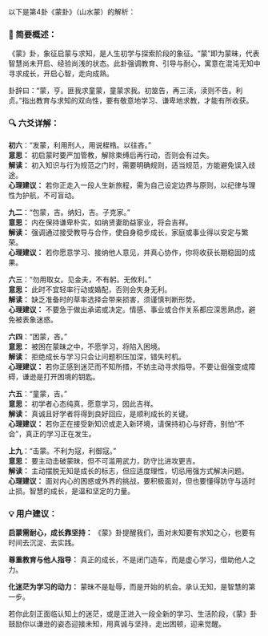 以下是第4卦《蒙卦》（山水蒙）的解析：

### 🌱 简要概述：

《蒙》卦，象征启蒙与求知，是人生初学与探索阶段的象征。“蒙”即为蒙昧，代表智慧尚未开启、经验尚浅的状态。此卦强调教育、引导与耐心，寓意在混沌无知中寻求成长，开启心智，走向成熟。

卦辞曰：“蒙，亨。匪我求童蒙，童蒙求我。初筮告，再三渎，渎则不告。利贞。”指出教育与求知的双向性，要有敬意地学习、谦卑地求教，才能有所收获。

### 🔍 六爻详解：

__初六__：“发蒙，利用刑人，用说桎梏。以往吝。”  
__意思：__ 初启蒙时要严加管教，解除束缚后再行动，否则会有过失。  
__解读：__ 初入知识与行为规范之门时，需要明确规则，适当规范，方能避免误入歧途。  
__心理建议：__ 若你正走入一段人生新旅程，需为自己设定边界与原则，以纪律与理性为护航，不可盲动。

__九二__：“包蒙，吉。纳妇，吉。子克家。”  
__意思：__ 内在保持谦卑朴实，如纳贤妻助益家业，将会吉祥。  
__解读：__ 强调通过接受教导与合作，使自身稳步成长，家庭或事业得以安定与繁荣。  
__心理建议：__ 若你愿意学习、接纳他人意见，并真心协作，你将收获长期稳固的成果。

__六三__：“勿用取女。见金夫，不有躬。无攸利。”  
__意思：__ 此时不宜轻率行动或婚配，否则会失身无利。  
__解读：__ 缺乏准备时的草率选择会带来损害，须谨慎判断形势。  
__心理建议：__ 不要急于做出承诺或决定。情感、事业或合作关系都应深思熟虑，避免被表象迷惑。

__六四__：“困蒙，吝。”  
__意思：__ 被困在蒙昧之中，不愿学习，将陷入困境。  
__解读：__ 拒绝成长与学习只会让问题积压加深，错失时机。  
__心理建议：__ 若你正感到迷茫而不知所措，不妨主动寻求指导。不要让倔强变成障碍，谦逊是打开困境的钥匙。

__六五__：“童蒙，吉。”  
__意思：__ 初学者心态纯真，愿意学习，因此吉祥。  
__解读：__ 真诚且好学者将得到良好回应，是顺利成长的关键。  
__心理建议：__ 若你正在接受新知识或走入新环境，请保持初心与好奇，别怕“不会”，真正的学习正在发生。

__上九__：“击蒙。不利为寇，利御寇。”  
__意思：__ 要主动击破蒙昧，但不可滥用武力，防守比进攻更吉。  
__解读：__ 主动摆脱无知是成长的标志，但应适度理性，切忌用强方式解决问题。  
__心理建议：__ 面对内心的困惑或外界的挑战，要积极面对，但也要懂得防守与适时止损。智慧的成长，是温和坚定的力量。

### 💡 用户建议：

__启蒙需耐心，成长靠坚持：__ 《蒙》卦提醒我们，面对未知要有求知之心，也要有时间去沉淀、去实践。

__尊重教育与他人指导：__ 真正的成长，不是闭门造车，而是虚心学习，借助他人之力。

__化迷茫为学习的动力：__ 蒙昧不是耻辱，而是开始的机会。承认无知，是智慧的第一步。

若你此刻正面临认知上的迷茫，或是正进入一段全新的学习、生活阶段，《蒙》卦鼓励你以谦逊的姿态迎接未知，用真诚与坚持，走出困顿，迎来觉醒。

